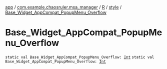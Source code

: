 [app](../../../index.md) / [com.example.chaosruler.msa_manager](../../index.md) / [R](../index.md) / [style](index.md) / [Base_Widget_AppCompat_PopupMenu_Overflow](.)

# Base_Widget_AppCompat_PopupMenu_Overflow

`static val Base_Widget_AppCompat_PopupMenu_Overflow: `[`Int`](https://kotlinlang.org/api/latest/jvm/stdlib/kotlin/-int/index.html)
`static val Base_Widget_AppCompat_PopupMenu_Overflow: `[`Int`](https://kotlinlang.org/api/latest/jvm/stdlib/kotlin/-int/index.html)